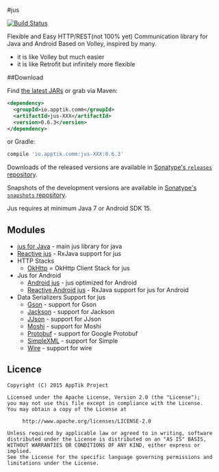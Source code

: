 #jus

[![Build Status](https://travis-ci.org/apptik/jus.svg?branch=master)](https://travis-ci.org/apptik/jus)

Flexible and Easy HTTP/REST(not 100% yet) Communication library for Java and Android
Based on Volley, inspired by many.

* it is like Volley but much easier
* it is like Retrofit but infinitely more flexible


##Download

Find [the latest JARs][mvn] or grab via Maven:
```xml
<dependency>
  <groupId>io.apptik.comm</groupId>
  <artifactId>jus-XXX</artifactId>
  <version>0.6.3</version>
</dependency>
```
or Gradle:
```groovy
compile 'io.apptik.comm:jus-XXX:0.6.3'
```

Downloads of the released versions are available in [Sonatype's `releases` repository][release].

Snapshots of the development versions are available in [Sonatype's `snapshots` repository][snap].

Jus requires at minimum Java 7 or Android SDK 15.


## Modules
* [jus for Java][jus-java] - main jus library for java
* [Reactive jus][rx-jus] - RxJava support for jus
* HTTP Stacks
    * [OkHttp][jus-okhttp] = OkHttp Client Stack for jus
* Jus for Android
    * [Android jus][jus-android] - jus optimized for Android
    * [Reactive Android jus][jus-android-rx] - RxJava support for jus for Android
* Data Serializers Support for jus
    * [Gson][jus-gson] - support for Gson
    * [Jackson][jus-jackson] - support for Jackson
    * [JJson][jus-jjson] - support for JJson
    * [Moshi][jus-moshi] - support for Moshi
    * [Protobuf][jus-protobuf] - support for Google Protobuf
    * [SimpleXML][jus-simplexml] - support for Simple
    * [Wire][jus-wire] - support for wire

## Licence

    Copyright (C) 2015 AppTik Project

    Licensed under the Apache License, Version 2.0 (the "License");
    you may not use this file except in compliance with the License.
    You may obtain a copy of the License at

         http://www.apache.org/licenses/LICENSE-2.0

    Unless required by applicable law or agreed to in writing, software
    distributed under the License is distributed on an "AS IS" BASIS,
    WITHOUT WARRANTIES OR CONDITIONS OF ANY KIND, either express or implied.
    See the License for the specific language governing permissions and
    limitations under the License.

 [mvn]: http://search.maven.org/#search|ga|1|io.apptik.comm.jus
 [release]: https://oss.sonatype.org/content/repositories/releases/io/apptik/comm/
 [snap]: https://oss.sonatype.org/content/repositories/snapshots/io/apptik/comm/
 [jus-android]: https://github.com/apptik/jus/tree/master/jus-android
 [jus-android-rx]: https://github.com/apptik/jus/tree/master/jus-android-rx
 [jus-gson]: https://github.com/apptik/jus/tree/master/jus-gson
 [jus-jackson]: https://github.com/apptik/jus/tree/master/jus-jackson
 [jus-java]: https://github.com/apptik/jus/tree/master/jus-java
 [jus-jjson]: https://github.com/apptik/jus/tree/master/jus-jjson
 [jus-moshi]: https://github.com/apptik/jus/tree/master/jus-moshi
 [jus-protobuf]: https://github.com/apptik/jus/tree/master/jus-protobuf
 [jus-simplexml]: https://github.com/apptik/jus/tree/master/jus-simplexml
 [jus-wire]: https://github.com/apptik/jus/tree/master/jus-wire
 [retro-jus]: https://github.com/apptik/jus/tree/master/retro-jus
 [rx-jus]: https://github.com/apptik/jus/tree/master/rx-jus
 [jus-okhttp]: https://github.com/apptik/jus/tree/master/jus-okhttp
